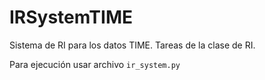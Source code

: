 # IRSystemTIME
Sistema de RI para los datos TIME. Tareas de la clase de RI.

Para ejecución usar archivo `ir_system.py`
